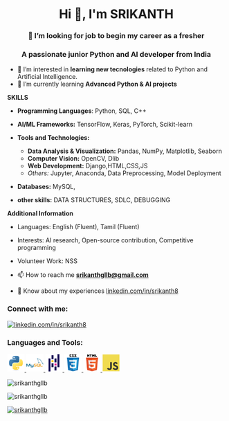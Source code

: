 <h1 align="center">Hi 👋, I'm SRIKANTH</h1>
<h3 align="center">👯 I’m looking for job to begin my career as a fresher</h3>
<h3 align="center">A passionate junior Python and AI developer from India</h3>

- 👀 I’m interested in **learning new tecnologies**
related to Python and Artificial Intelligence.
- 🌱 I’m currently learning **Advanced Python & AI projects**
  
 **SKILLS**
- **Programming Languages**: Python, SQL, C++
- **AI/ML Frameworks:** TensorFlow, Keras, PyTorch, Scikit-learn
- **Tools and Technologies:**
  - **Data Analysis & Visualization:** Pandas, NumPy, Matplotlib, Seaborn
  - **Computer Vision:** OpenCV, Dlib
  - **Web Development:** Django,HTML,CSS,JS 
  - *Others:* Jupyter, Anaconda, Data Preprocessing, Model Deployment

- **Databases:** MySQL,
- **other skills:** DATA STRUCTURES, SDLC, DEBUGGING
   
 **Additional Information**
- Languages: English (Fluent), Tamil (Fluent)
- Interests: AI research, Open-source contribution, Competitive programming
- Volunteer Work: NSS




- 📫 How to reach me **srikanthgllb@gmail.com**

- 📄 Know about my experiences [linkedin.com/in/srikanth8](linkedin.com/in/srikanth8)

<h3 align="left">Connect with me:</h3>
<p align="left">
<a href="https://linkedin.com/in/srikanth8" target="blank"><img align="center" src="https://raw.githubusercontent.com/rahuldkjain/github-profile-readme-generator/master/src/images/icons/Social/linked-in-alt.svg" alt="linkedin.com/in/srikanth8" height="30" width="40" /></a>
</p>

<h3 align="left">Languages and Tools:</h3>
<p align="left"> <a href="https://www.python.org" target="_blank" rel="noreferrer"> <img src="https://raw.githubusercontent.com/devicons/devicon/master/icons/python/python-original.svg" alt="python" width="40" height="40"/> </a> <a href="https://www.mysql.com/" target="_blank" rel="noreferrer"> <img src="https://raw.githubusercontent.com/devicons/devicon/master/icons/mysql/mysql-original-wordmark.svg" alt="mysql" width="40" height="40"/> </a>  <a href="https://pandas.pydata.org/" target="_blank" rel="noreferrer"> <img src="https://raw.githubusercontent.com/devicons/devicon/2ae2a900d2f041da66e950e4d48052658d850630/icons/pandas/pandas-original.svg" alt="pandas" width="40" height="40"/> </a> <a href="https://www.w3schools.com/css/" target="_blank" rel="noreferrer"> <img src="https://raw.githubusercontent.com/devicons/devicon/master/icons/css3/css3-original-wordmark.svg" alt="css3" width="40" height="40"/> </a> <a href="https://www.w3.org/html/" target="_blank" rel="noreferrer"> <img src="https://raw.githubusercontent.com/devicons/devicon/master/icons/html5/html5-original-wordmark.svg" alt="html5" width="40" height="40"/> </a> <a href="https://developer.mozilla.org/en-US/docs/Web/JavaScript" target="_blank" rel="noreferrer"> <img src="https://raw.githubusercontent.com/devicons/devicon/master/icons/javascript/javascript-original.svg" alt="javascript" width="40" height="40"/> </a> </p>

<p><img align="center" src="https://github-readme-stats.vercel.app/api/top-langs?username=srikanthgllb&show_icons=true&locale=en&layout=compact" alt="srikanthgllb" /></p>

<p align="left"> <img src="https://komarev.com/ghpvc/?username=srikanthgllb&label=Profile%20views&color=0e75b6&style=flat" alt="srikanthgllb" /> </p>

<p align="left"> <a href="https://github.com/ryo-ma/github-profile-trophy"><img src="https://github-profile-trophy.vercel.app/?username=srikanthgllb" alt="srikanthgllb" /></a> </p>


